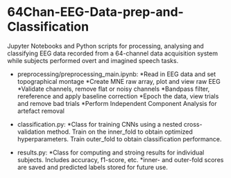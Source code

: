 # 64Chan-EEG-Data-prep-and-Classification
Jupyter Notebooks and Python scripts for processing, analysing and classifying EEG data recorded from a 64-channel data acquisition system while subjects performed overt and imagined speech tasks.

- preprocessing/preprocessing_main.ipynb: *Read in EEG data and set topographical montage 
                                          *Create MNE raw array, plot and view raw EEG
                                          *Validate channels, remove flat or noisy channels
                                          *Bandpass filter, rereference and apply baseline correction
                                          *Epoch the data, view trials and remove bad trials
                                          *Perform Independent Component Analysis for artefact removal
                                          
- classification.py: *Class for training CNNs using a nested cross-validation method. Train on the inner_fold to obtain
optimized hyperparameters. Train outer_fold to obtain classification performance.

- results.py: *Class for computing and stroing results for individual subjects. Includes accuracy, f1-score, etc. *inner- and outer-fold scores are saved and predicted labels stored for future use.
